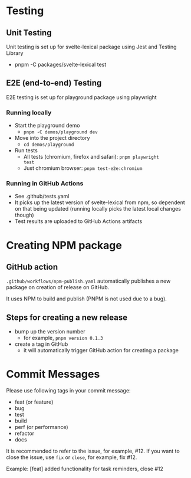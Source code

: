 # Testing

## Unit Testing

Unit testing is set up for svelte-lexical package using Jest and Testing Library
- pnpm -C packages/svelte-lexical test

## E2E (end-to-end) Testing
E2E testing is set up for playground package using playwright

### Running locally
- Start the playground demo 
  - <code>pnpm -C demos/playground dev</code>
- Move into the project directory 
  - <code>cd demos/playground</code>
- Run tests
  - All tests (chromium, firefox and safari): <code>pnpm playwright test</code>
  - Just chromium browser: <code>pnpm test-e2e:chromium</code>

### Running in GitHub Actions
- See .github/tests.yaml
- It picks up the latest version of svelte-lexical from npm, so dependent on that being updated (running locally picks the latest local changes though)
- Test results are uploaded to GitHub Actions artifacts

# Creating NPM package

## GitHub action
<code>.github/workflows/npm-publish.yaml</code> automatically publishes a new package on creation of release on GitHub.

It uses NPM to build and publish (PNPM is not used due to a bug).

## Steps for creating a new release

- bump up the version number
  - for example, `pnpm version 0.1.3`
- create a tag in GitHub
  - it will automatically trigger GitHub action for creating a package

# Commit Messages

Please use following tags in your commit message:

- feat (or feature)
- bug
- test
- build
- perf (or performance)
- refactor
- docs

It is recommended to refer to the issue, for example, #12. 
If you want to close the issue, use `fix` or `close`, for example, fix #12.  

Example: [feat] added functionality for task reminders, close #12


